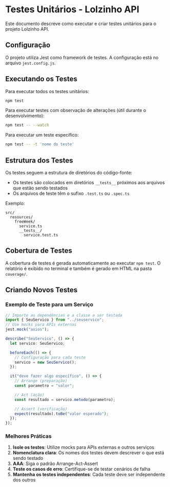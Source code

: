 # Testes Unitários - Lolzinho API

Este documento descreve como executar e criar testes unitários para o projeto Lolzinho API.

## Configuração

O projeto utiliza Jest como framework de testes. A configuração está no arquivo `jest.config.js`.

## Executando os Testes

Para executar todos os testes unitários:

```bash
npm test
```

Para executar testes com observação de alterações (útil durante o desenvolvimento):

```bash
npm test -- --watch
```

Para executar um teste específico:

```bash
npm test -- -t 'nome do teste'
```

## Estrutura dos Testes

Os testes seguem a estrutura de diretórios do código-fonte:

- Os testes são colocados em diretórios `__tests__` próximos aos arquivos que estão sendo testados
- Os arquivos de teste têm o sufixo `.test.ts` ou `.spec.ts`

Exemplo:

```
src/
  resources/
    freeWeek/
      service.ts
      __tests__/
        service.test.ts
```

## Cobertura de Testes

A cobertura de testes é gerada automaticamente ao executar `npm test`. O relatório é exibido no terminal e também é gerado em HTML na pasta `coverage/`.

## Criando Novos Testes

### Exemplo de Teste para um Serviço

```typescript
// Importe as dependências e a classe a ser testada
import { SeuServico } from "../seuservico";
// Use mocks para APIs externas
jest.mock("axios");

describe("SeuServico", () => {
  let servico: SeuServico;

  beforeEach(() => {
    // Configuração para cada teste
    servico = new SeuServico();
  });

  it("deve fazer algo específico", () => {
    // Arrange (preparação)
    const parametro = "valor";

    // Act (ação)
    const resultado = servico.metodo(parametro);

    // Assert (verificação)
    expect(resultado).toBe("valor esperado");
  });
});
```

### Melhores Práticas

1. **Isole os testes**: Utilize mocks para APIs externas e outros serviços
2. **Nomenclatura clara**: Os nomes dos testes devem descrever o que está sendo testado
3. **AAA**: Siga o padrão Arrange-Act-Assert
4. **Teste os casos de erro**: Certifique-se de testar cenários de falha
5. **Mantenha os testes independentes**: Cada teste deve ser independente dos outros
